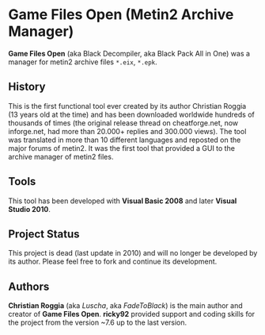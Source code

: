 # Game Files Open (Metin2 Archive Manager)
**Game Files Open** (aka Black Decompiler, aka Black Pack All in One) was a manager for metin2 archive files `*.eix`, `*.epk`.

## History
This is the first functional tool ever created by its author Christian Roggia (13 years old at the time) and has been downloaded worldwide hundreds of thousands of times (the original release thread on cheatforge.net, now inforge.net, had more than 20.000+ replies and 300.000 views). The tool was translated in more than 10 different languages and reposted on the major forums of metin2. It was the first tool that provided a GUI to the archive manager of metin2 files.

## Tools
This tool has been developed with **Visual Basic 2008** and later **Visual Studio 2010**.

## Project Status
This project is dead (last update in 2010) and will no longer be developed by its author. Please feel free to fork and continue its development.

## Authors
**Christian Roggia** (aka *Luscha*, aka *FadeToBlack*) is the main author and creator of **Game Files Open**.
**ricky92** provided support and coding skills for the project from the version ~7.6 up to the last version.